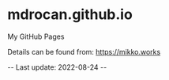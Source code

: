 # mdrocan.github.io

My GitHub Pages

Details can be found from: <https://mikko.works>

-- Last update: 2022-08-24 --
